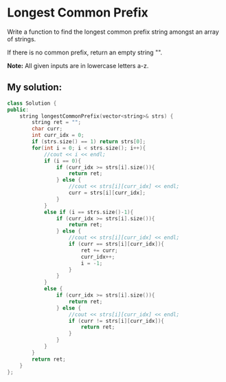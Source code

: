 # Longest Common Prefix

Write a function to find the longest common prefix string amongst an array of strings.

If there is no common prefix, return an empty string "".

**Note:** All given inputs are in lowercase letters a-z.

## My solution:

```cpp
class Solution {
public:
    string longestCommonPrefix(vector<string>& strs) {
        string ret = "";
        char curr;
        int curr_idx = 0;
        if (strs.size() == 1) return strs[0];
        for(int i = 0; i < strs.size(); i++){
            //cout << i << endl;
            if (i == 0){
                if (curr_idx >= strs[i].size()){
                    return ret;
                } else {
                    //cout << strs[i][curr_idx] << endl;
                    curr = strs[i][curr_idx];
                }
            }
            else if (i == strs.size()-1){
                if (curr_idx >= strs[i].size()){
                    return ret;
                } else {
                    //cout << strs[i][curr_idx] << endl;
                    if (curr == strs[i][curr_idx]){
                        ret += curr;
                        curr_idx++;
                        i = -1;
                    }
                }
            }
            else {
                if (curr_idx >= strs[i].size()){
                    return ret;
                } else {
                    //cout << strs[i][curr_idx] << endl;
                    if (curr != strs[i][curr_idx]){
                        return ret;
                    }
                }
            }
        }
        return ret;
    }
};
```
